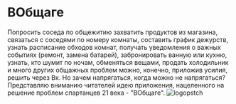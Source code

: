 # ВОбщаге
Попросить соседа по общежитию захватить продуктов из магазина, связаться с соседями по номеру комнаты, составить график дежурств, узнать расписание обходов комнат, получать уведомления о важных событиях (ремонт, замена батарей), забронировать ванную или кухню, узнать, кто шумит по ночам, обменяться вещами, продать холодильник и много других общажных проблем можно, конечно, приложив усилия, решить через Вк. Но зачем напрягаться, когда можно не напрягаться? Представляю вниманию читателей идею приложения, нацеленного на решение проблем спартанцев 21 века - "ВОбщаге".
![logopstch](https://user-images.githubusercontent.com/80625335/137645466-85d3fb44-446e-42f6-9326-f23b97372f57.png)

